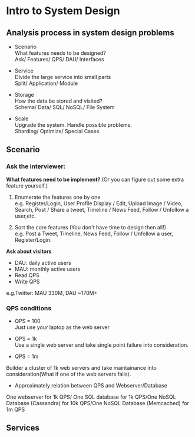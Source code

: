 # Intro to System Design

## Analysis process in system design problems

- Scenario <br>
What features needs to be designed?<br>
Ask/ Features/ QPS/ DAU/ Interfaces

- Service <br>
Divide the large service into small parts<br>
Split/ Application/ Module

- Storage <br>
How the data be stored and visited?<br>
Schema/ Data/ SQL/ NoSQL/ File System

- Scale <br>
Upgrade the system. Handle possible problems.<br>
Sharding/ Optimize/ Special Cases

## Scenario

### Ask the interviewer: <br>
**What features need to be implement?** (Or you can figure out some extra feature yourself.)<br>

1. Enumerate the features one by one<br>
e.g. Register/Login, User Profile Display / Edit, Upload Image / Video, Search, Post / Share a tweet, Timeline / News Feed, Follow / Unfollow a user,etc.

2. Sort the core features (You don't have time to design then all!)<br>
e.g. Post a Tweet, Timeline, News Feed, Follow / Unfollow a user, Register/Login.<br>

**Ask about visitors** 

- DAU: daily active users
- MAU: monthly active users
- Read QPS
- Write QPS<br>

e.g.Twitter: MAU 330M, DAU ~170M+ <br>

### QPS conditions
- QPS = 100 <br>
Just use your laptop as the web server

- QPS = 1k <br>
Use a single web server and take single point failure into consideration.

- QPS = 1m <br>

Builder a cluster of 1k web servers and take maintainance into consideration(What if one of the web servers fails).

- Approximately relation between QPS and Webserver/Database <br>

One webserver for 1k QPS/ One SQL database for 1k QPS/One NoSQL Database (Cassandra) for 10k QPS/One NoSQL Database (Memcached) for 1m QPS



## Services




















